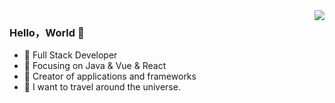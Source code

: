 <img align="right" src="https://github-readme-stats.vercel.app/api?username=0xlau&show_icons=true&theme=default&include_all_commits=true" />

### Hello，World 👋

- :beginner: Full Stack Developer
- :blue_book: Focusing on Java & Vue & React
- :hammer: Creator of applications and frameworks
- :rocket: I want to travel around the universe.
